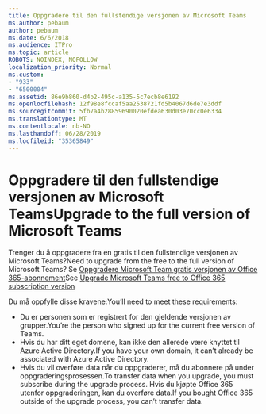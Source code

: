 ```yaml
---
title: Oppgradere til den fullstendige versjonen av Microsoft Teams
ms.author: pebaum
author: pebaum
ms.date: 6/6/2018
ms.audience: ITPro
ms.topic: article
ROBOTS: NOINDEX, NOFOLLOW
localization_priority: Normal
ms.custom:
- "933"
- "6500004"
ms.assetid: 86e9b860-d4b2-495c-a135-5c7ecb8e6192
ms.openlocfilehash: 12f98e8fccaf5aa2538721fd5b4067d6de7e3ddf
ms.sourcegitcommit: 5fb7a4b28859690020efdea630d03e70cc0e6334
ms.translationtype: MT
ms.contentlocale: nb-NO
ms.lasthandoff: 06/28/2019
ms.locfileid: "35365849"
---
```

# <a name="upgrade-to-the-full-version-of-microsoft-teams"></a><span data-ttu-id="492d7-102">Oppgradere til den fullstendige versjonen av Microsoft Teams</span><span class="sxs-lookup"><span data-stu-id="492d7-102">Upgrade to the full version of Microsoft Teams</span></span>

<span data-ttu-id="492d7-103">Trenger du å oppgradere fra en gratis til den fullstendige versjonen av Microsoft Teams?</span><span class="sxs-lookup"><span data-stu-id="492d7-103">Need to upgrade from the free to the full version of Microsoft Teams?</span></span> <span data-ttu-id="492d7-104">Se [Oppgradere Microsoft Team gratis versjonen av Office 365-abonnement](https://docs.microsoft.com/microsoftteams/upgrade-freemium)</span><span class="sxs-lookup"><span data-stu-id="492d7-104">See [Upgrade Microsoft Teams free to Office 365 subscription version](https://docs.microsoft.com/microsoftteams/upgrade-freemium)</span></span>

<span data-ttu-id="492d7-105">Du må oppfylle disse kravene:</span><span class="sxs-lookup"><span data-stu-id="492d7-105">You’ll need to meet these requirements:</span></span>

- <span data-ttu-id="492d7-106">Du er personen som er registrert for den gjeldende versjonen av grupper.</span><span class="sxs-lookup"><span data-stu-id="492d7-106">You’re the person who signed up for the current free version of Teams.</span></span>
- <span data-ttu-id="492d7-107">Hvis du har ditt eget domene, kan ikke den allerede være knyttet til Azure Active Directory.</span><span class="sxs-lookup"><span data-stu-id="492d7-107">If you have your own domain, it can’t already be associated with Azure Active Directory.</span></span>
- <span data-ttu-id="492d7-108">Hvis du vil overføre data når du oppgraderer, må du abonnere på under oppgraderingsprosessen.</span><span class="sxs-lookup"><span data-stu-id="492d7-108">To transfer data when you upgrade, you must subscribe during the upgrade process.</span></span> <span data-ttu-id="492d7-109">Hvis du kjøpte Office 365 utenfor oppgraderingen, kan du overføre data.</span><span class="sxs-lookup"><span data-stu-id="492d7-109">If you bought Office 365 outside of the upgrade process, you can’t transfer data.</span></span>
